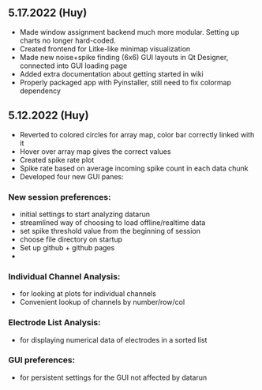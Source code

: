 ## 5.17.2022 (Huy)
- Made window assignment backend much more modular. Setting up charts no longer hard-coded.
- Created frontend for Litke-like minimap visualization
- Made new noise+spike finding (6x6) GUI layouts in Qt Designer, connected into GUI loading page
- Added extra documentation about getting started in wiki
- Properly packaged app with Pyinstaller, still need to fix colormap dependency

## 5.12.2022 (Huy)
- Reverted to colored circles for array map, color bar correctly linked with it
- Hover over array map gives the correct values
- Created spike rate plot
- Spike rate based on average incoming spike count in each data chunk
- Developed four new GUI panes:

### New session preferences:
- initial settings to start analyzing datarun
- streamlined way of choosing to load offline/realtime data
- set spike threshold value from the beginning of session
- choose file directory on startup
- Set up github + github pages
- 
### Individual Channel Analysis:
- for looking at plots for individual channels
- Convenient lookup of channels by number/row/col
### Electrode List Analysis:
- for displaying numerical data of electrodes in a sorted list
### GUI preferences:
- for persistent settings for the GUI not affected by datarun
